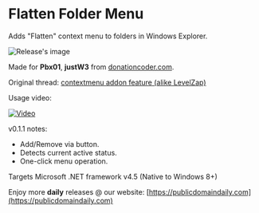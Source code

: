 # Flatten Folder Menu
Adds "Flatten" context menu to folders in Windows Explorer.

![Release's image](https://user-images.githubusercontent.com/54631779/93476623-03419a00-f8c8-11ea-98e5-f720fd2db9af.png)

Made for **Pbx01**, **justW3** from [donationcoder.com](https://www.donationcoder.com).

Original thread: [contextmenu addon feature (alike LevelZap)](https://www.donationcoder.com/forum/index.php?topic=46630.0)

Usage video:

[![Video](http://img.youtube.com/vi/Xx-DG0iX1e8/0.jpg)](http://www.youtube.com/watch?v=Xx-DG0iX1e8 "Usage video")

v0.1.1 notes:
- Add/Remove via button.
- Detects current active status.
- One-click menu operation.

Targets Microsoft .NET framework v4.5 (Native to Windows 8+)

Enjoy more **daily** releases @ our website:
[https://publicdomaindaily.com](https://publicdomaindaily.com)
